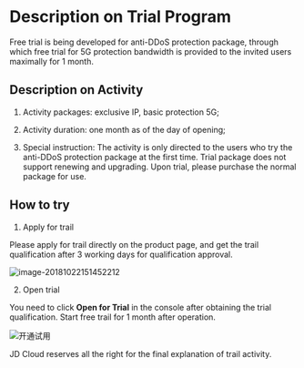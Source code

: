 # Description on Trial Program

Free trial is being developed for anti-DDoS protection package, through which free trial for 5G protection bandwidth is provided to the invited users maximally for 1 month.

## Description on Activity
1. Activity packages: exclusive IP, basic protection 5G;

2. Activity duration: one month as of the day of opening;

3. Special instruction: The activity is only directed to the users who try the anti-DDoS protection package at the first time. Trial package does not support renewing and upgrading. Upon trial, please purchase the normal package for use.


## How to try

1. Apply for trail

Please apply for trail directly on the product page, and get the trail qualification after 3 working days for qualification approval.

![image-20181022151452212](https://github.com/jdcloudcom/cn/blob/Anti-DDoS/image/Anti-DDoS-Protection-Package/产品页申请试用.png)

2. Open trial

You need to click **Open for Trial** in the console after obtaining the trial qualification. Start free trail for 1 month after operation.

![开通试用](https://github.com/jdcloudcom/cn/blob/Anti-DDoS/image/Anti-DDoS-Protection-Package/开通试用.png)


JD Cloud reserves all the right for the final explanation of trail activity.
